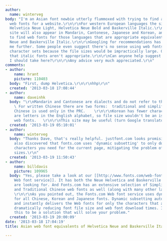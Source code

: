 ```yaml
---
author:
  name: winterveg
body: "I'm an Asian font newbie utterly flummoxed with trying to find appropriate
  web fonts for a website.\r\n\r\nFor western European languages the site will use
  Helvetica Neue Light, Helvetica Neue Bold and Baskerville Italic.\r\n\r\nBut the
  site will also appear in Mandarin, Cantonese, Japanese and Korean, and I'm trying
  to find web fonts for those languages that are appropriate equivalents of Helvetica
  Neue and Baskerville Italic.\r\n\r\nGoogling for recommendations has just confused
  me further. Some people even suggest there's no sense using web fonts for Asian
  character sets because the file sizes would be impractically large. Others suggest
  that italic fonts aren't appropriate.\r\n\r\nCan anyone help suggest what approach
  I should take here?\r\n\r\nAny advice very much appreciated.\r\n"
comments:
- author:
    name: hrant
    picture: 110403
  body: "First, dump Helvetica.\r\n\r\nhhp\r\n"
  created: '2013-03-18 17:08:44'
- author:
    name: daveinhk
  body: "\r\nMandarin and Cantonese are dialects and do not refer to the written language.
    \ For written Chinese there are two forms:  traditional and simplified.   Simplified
    Chinese is used only in the PRC.    \r\n\r\nKorean has fewer characters than there
    are letters in the English alphabet, so file size wouldn't be an issue there regarding
    web fonts.   \r\n\r\nThis site may be useful (turn Google translator on): \r\nhttp://www.justfont.com\r\n"
  created: '2013-03-19 05:10:01'
- author:
    name: winterveg
  body: "Thanks Dave, that's really helpful. justfont.com looks promising.\r\n\r\nI
    also discovered that fonts.com uses 'dynamic subsetting' to only download the
    characters you need for the current page, mitigating the problem of large file
    sizes.\r\n"
  created: '2013-03-19 11:50:43'
- author:
    name: billdavis
    picture: 109965
  body: "Yes, please take a look at our [[http://www.fonts.com/web-fonts|Fonts.com
    Web font service]]. It has both the Neue Helvetica and Baskerville web fonts you
    are looking for. And Fonts.com has an extensive selection of Simplified Chinese
    and Traditional Chinese web fonts as well (along with many other languages too).
    \r\n\r\nAs you pointed out, the Fonts.com Web font service uses dynamic subsetting
    for all Chinese, Korean and Japanese fonts. Dynamic subsetting automatically detects
    and instantly delivers the Web fonts for only the characters that are used, thus
    dramatically reducing font file size and web font download times. I hope you find
    this to be a solution that will solve your problem."
  created: '2013-03-19 20:00:09'
date: '2013-03-18 17:04:19'
title: Asian web font equivalents of Helvetica Neue and Baskerville Italic?

---
```

